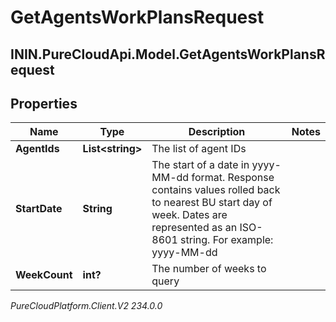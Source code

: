 # GetAgentsWorkPlansRequest

## ININ.PureCloudApi.Model.GetAgentsWorkPlansRequest

## Properties

|Name | Type | Description | Notes|
|------------ | ------------- | ------------- | -------------|
| **AgentIds** | **List&lt;string&gt;** | The list of agent IDs | |
| **StartDate** | **String** | The start of a date in yyyy-MM-dd format. Response contains values rolled back to nearest BU start day of week. Dates are represented as an ISO-8601 string. For example: yyyy-MM-dd | |
| **WeekCount** | **int?** | The number of weeks to query | |



_PureCloudPlatform.Client.V2 234.0.0_
